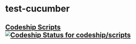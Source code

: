 # test-cucumber
## [Codeship Scripts](https://github.com/codeship/scripts/) [ ![Codeship Status for codeship/scripts](https://codeship.com/projects/fa4275f0-c562-0134-2648-6acf52a2e2cc/status?branch=master)](https://app.codeship.com/projects/198276)
